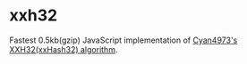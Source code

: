 # xxh32

Fastest 0.5kb(gzip) JavaScript implementation of [Cyan4973's XXH32(xxHash32) algorithm](https://github.com/Cyan4973/xxHash).
